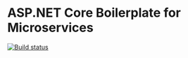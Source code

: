 # ASP.NET Core Boilerplate for Microservices

[![Build status](https://ci.appveyor.com/api/projects/status/c34fiwiok4m1rwse?svg=true)](https://ci.appveyor.com/project/juanroman/microservices-boilerplate)
